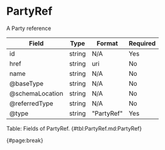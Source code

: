 <!--
    ATTENTION: This file was generated via gradle!
               Do NOT manually edit this file! Any such changes will be overwritten!
-->

# PartyRef

A Party reference

| Field | Type | Format | Required |
| ------- | ------- | ------- | --- |
| id | string | N/A | Yes |
| href | string | uri | No |
| name | string | N/A | No |
| @baseType | string | N/A | No |
| @schemaLocation | string | N/A | No |
| @referredType | string | N/A | No |
| @type | string | "PartyRef" | Yes |

Table: Fields of PartyRef. {#tbl:PartyRef.md:PartyRef}

{#page:break}
